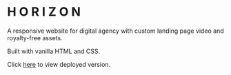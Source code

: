 # H O R I Z O N

A responsive website for digital agency with custom landing page video and royalty-free assets.

Built with vanilla HTML and CSS.

Click [here](horizonagency.digital) to view deployed version.

